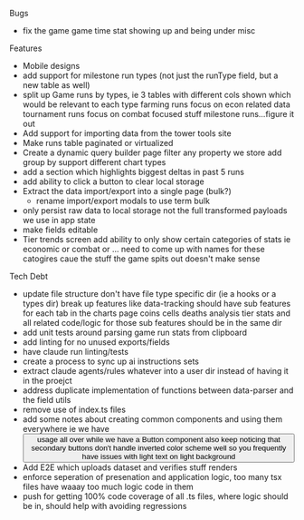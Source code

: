 Bugs
- fix the game game time stat showing up and being under misc

Features
- Mobile designs
- add support for milestone run types (not just the runType field, but a new table as well)
- split up Game runs by types, ie 3 tables with different cols shown which would be relevant to each type
    farming runs focus on econ related data
    tournament runs focus on combat focused stuff
    milestone runs...figure it out
- Add support for importing data from the tower tools site    
- Make runs table paginated or virtualized
- Create a dynamic query builder page
    filter any property we store
    add group by
    support different chart types
- add a section which highlights biggest deltas in past 5 runs
- add ability to click a button to clear local storage
- Extract the data import/export into a single page (bulk?)
    - rename import/export modals to use term bulk
- only persist raw data to local storage not the full transformed payloads we use in app state
- make fields editable
- Tier trends screen
    add ability to only show certain categories of stats
        ie economic or combat or ... need to come up with names for these catogires caue the stuff the game spits out doesn't make sense

Tech Debt
- update file structure
    don't have file type specific dir (ie a hooks or a types dir)
    break up features
        like data-tracking should have sub features for each tab in the charts page
            coins
            cells
            deaths analysis
            tier stats
        and all related code/logic for those sub features should be in the same dir
- add unit tests around parsing game run stats from clipboard
- add linting for no unused exports/fields
- have claude run linting/tests
- create a process to sync up ai instructions sets
- extract claude agents/rules whatever into a user dir instead of having it in the proejct    
- address duplicate implementation of functions between data-parser and the field utils
- remove use of index.ts files
- add some notes about creating common components and using them everywhere
    ie we have <button> usage all over while we have a Button component
    also keep noticing that secondary buttons don't handle inverted color scheme well
    so you frequently have issues with light text on light background
- Add E2E which uploads dataset and verifies stuff renders
- enforce seperation of presenation and application logic, too many tsx files have waaay too much logic code in them
- push for getting 100% code coverage of all .ts files, where logic should be in, should help with avoiding regressions